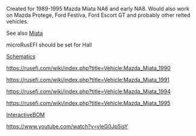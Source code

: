 

Created for 1989-1995 Mazda Miata NA6 and early NA8. Would also work on Mazda Protege, Ford Festiva, Ford Escort GT and probably other relted vehicles.

See also [Miata](Miata)

microRusEFI should be set for Hall

[Schematics](https://github.com/rusefi/rusefi_documentation/raw/master/Hardware/pnp_microRusEfi_48na/microrusefi48adapter.pdf)


https://rusefi.com/wiki/index.php?title=Vehicle:Mazda_Miata_1990

https://rusefi.com/wiki/index.php?title=Vehicle:Mazda_Miata_1991

https://rusefi.com/wiki/index.php?title=Vehicle:Mazda_Miata_1994

https://rusefi.com/wiki/index.php?title=Vehicle:Mazda_Miata_1995


[InteractiveBOM](https://rusefi.com/docs/ibom/hw48na_V0.1.html)

https://www.youtube.com/watch?v=vleG0Jp5isY